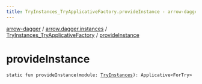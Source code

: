 ```yaml
---
title: TryInstances_TryApplicativeFactory.provideInstance - arrow-dagger
---
```


[arrow-dagger](../../index.html) / [arrow.dagger.instances](../index.html) / [TryInstances_TryApplicativeFactory](index.html) / [provideInstance](./provide-instance.html)

# provideInstance

`static fun provideInstance(module: `[`TryInstances`](../-try-instances/index.html)`): Applicative<ForTry>`